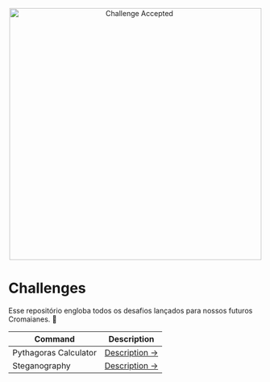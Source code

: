 <p align="center"><img src="https://cdn.discordapp.com/attachments/874663067366068304/888122355707150346/logo-positive.png" alt="Challenge Accepted" width="500"></p>

# Challenges

Esse repositório engloba todos os desafios lançados para nossos futuros Cromaianes. :rocket: 

| Command | Description |
| --- | --- |
| Pythagoras Calculator | [Description →](https://github.com/cromai/challenges/pythagoras) |
| Steganography | [Description →](https://github.com/cromai/challenges/steganography) |
